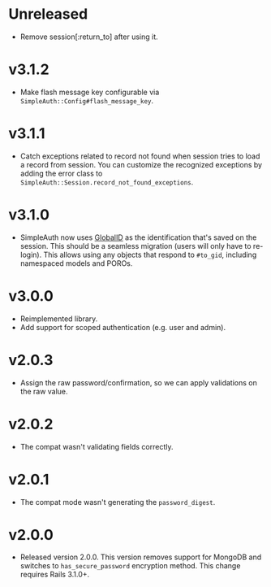 # Unreleased

- Remove session[:return_to] after using it.

# v3.1.2

- Make flash message key configurable via
  `SimpleAuth::Config#flash_message_key`.

# v3.1.1

- Catch exceptions related to record not found when session tries to load a
  record from session. You can customize the recognized exceptions by adding the
  error class to `SimpleAuth::Session.record_not_found_exceptions`.

# v3.1.0

- SimpleAuth now uses [GlobalID](https://github.com/rails/globalid) as the
  identification that's saved on the session. This should be a seamless
  migration (users will only have to re-login). This allows using any objects
  that respond to `#to_gid`, including namespaced models and POROs.

# v3.0.0

- Reimplemented library.
- Add support for scoped authentication (e.g. user and admin).

# v2.0.3

- Assign the raw password/confirmation, so we can apply validations on the raw
  value.

# v2.0.2

- The compat wasn't validating fields correctly.

# v2.0.1

- The compat mode wasn't generating the `password_digest`.

# v2.0.0

- Released version 2.0.0. This version removes support for MongoDB
  and switches to `has_secure_password` encryption method. This
  change requires Rails 3.1.0+.
